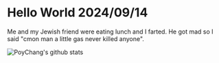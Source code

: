 # Hello World 2024/09/14

Me and my Jewish friend were eating lunch and I farted. He got mad so I said "cmon man a little gas never killed anyone".

![PoyChang's github stats](https://github-readme-stats.vercel.app/api?username=poychang&show_icons=true&theme=dracula)
